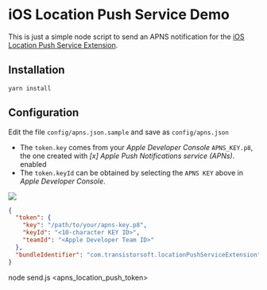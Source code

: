 # iOS Location Push Service Demo

This is just a simple node script to send an APNS notification for the [iOS Location Push Service Extension](https://developer.apple.com/documentation/corelocation/creating_a_location_push_service_extension?language=objc).

## Installation

```
yarn install

```

## Configuration

Edit the file `config/apns.json.sample` and save as `config/apns.json`

- The `token.key` comes from your *Apple Developer Console* `APNS_KEY.p8`, the one created with *[x] Apple Push Notifications service (APNs)*. enabled
- The `token.keyId` can be obtained by selecting the `APNS KEY` above in *Apple Developer Console*. 

![](https://capture.dropbox.com/MNtdrZsutjJwl1nn?dl=1)

```json
{
  "token": {
    "key": "/path/to/your/apns-key.p8",
    "keyId": "<10-character KEY ID>",
    "teamId": "<Apple Developer Team ID>"
  },
  "bundleIdentifier": "com.transistorsoft.locationPushServiceExtension"
}
```


node send.js <apns_location_push_token>
```



